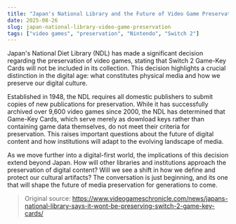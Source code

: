 ```yaml
---
title: "Japan's National Library and the Future of Video Game Preservation"
date: 2025-08-26
slug: japan-national-library-video-game-preservation
tags: ["video games", "preservation", "Nintendo", "Switch 2"]
---
```

Japan's National Diet Library (NDL) has made a significant decision regarding the preservation of video games, stating that Switch 2 Game-Key Cards will not be included in its collection. This decision highlights a crucial distinction in the digital age: what constitutes physical media and how we preserve our digital culture.

Established in 1948, the NDL requires all domestic publishers to submit copies of new publications for preservation. While it has successfully archived over 9,600 video games since 2000, the NDL has determined that Game-Key Cards, which serve merely as download keys rather than containing game data themselves, do not meet their criteria for preservation. This raises important questions about the future of digital content and how institutions will adapt to the evolving landscape of media.

As we move further into a digital-first world, the implications of this decision extend beyond Japan. How will other libraries and institutions approach the preservation of digital content? Will we see a shift in how we define and protect our cultural artifacts? The conversation is just beginning, and its one that will shape the future of media preservation for generations to come.
> Original source: https://www.videogameschronicle.com/news/japans-national-library-says-it-wont-be-preserving-switch-2-game-key-cards/